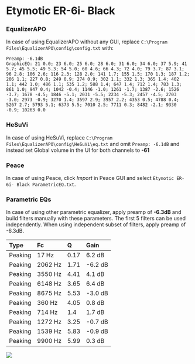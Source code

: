 # Etymotic ER-6i- Black

### EqualizerAPO
In case of using EqualizerAPO without any GUI, replace `C:\Program Files\EqualizerAPO\config\config.txt`
with:
```
Preamp: -6.1dB
GraphicEQ: 21 0.0; 23 6.0; 25 6.0; 28 6.0; 31 6.0; 34 6.0; 37 5.9; 41 5.7; 45 5.5; 49 5.3; 54 5.0; 60 4.6; 66 4.3; 72 4.0; 79 3.7; 87 3.1; 96 2.8; 106 2.6; 116 2.3; 128 2.0; 141 1.7; 155 1.5; 170 1.3; 187 1.2; 206 1.1; 227 0.8; 249 0.9; 274 0.9; 302 1.1; 332 1.3; 365 1.4; 402 1.1; 442 1.0; 486 1.1; 535 1.2; 588 1.4; 647 1.4; 712 1.4; 783 1.3; 861 1.0; 947 0.4; 1042 -0.4; 1146 -1.0; 1261 -1.7; 1387 -2.6; 1526 -3.7; 1678 -4.5; 1846 -5.1; 2031 -5.5; 2234 -5.3; 2457 -4.5; 2703 -3.0; 2973 -0.9; 3270 1.4; 3597 2.9; 3957 2.2; 4353 0.5; 4788 0.4; 5267 2.7; 5793 5.1; 6373 5.5; 7010 2.5; 7711 0.3; 8482 -2.1; 9330 -0.9; 10263 0.0
```

### HeSuVi
In case of using HeSuVi, replace `C:\Program Files\EqualizerAPO\config\HeSuVi\eq.txt` and omit `Preamp:
-6.1dB` and instead set Global volume in the UI for both channels to **-61**

### Peace
In case of using Peace, click *Import* in Peace GUI and select `Etymotic ER-6i- Black ParametricEQ.txt`.

### Parametric EQs
In case of using other parametric equalizer, apply preamp of **-6.3dB** and build filters manually
with these parameters. The first 5 filters can be used independently.
When using independent subset of filters, apply preamp of -6.3dB.

| Type    | Fc      |    Q | Gain    |
|:--------|:--------|:-----|:--------|
| Peaking | 17 Hz   | 0.17 | 6.2 dB  |
| Peaking | 2062 Hz | 1.71 | -6.2 dB |
| Peaking | 3550 Hz | 4.41 | 4.1 dB  |
| Peaking | 6148 Hz | 3.65 | 6.4 dB  |
| Peaking | 8675 Hz | 5.53 | -3.0 dB |
| Peaking | 360 Hz  | 4.05 | 0.8 dB  |
| Peaking | 714 Hz  | 1.4  | 1.7 dB  |
| Peaking | 1272 Hz | 3.25 | -0.7 dB |
| Peaking | 1539 Hz | 5.83 | -0.9 dB |
| Peaking | 9900 Hz | 5.99 | 0.3 dB  |

![](https://raw.githubusercontent.com/jaakkopasanen/AutoEq/master/results/headphonecom/sbaf-serious/Etymotic%20ER-6i-%20Black/Etymotic%20ER-6i-%20Black.png)
